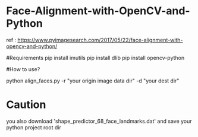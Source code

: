 # Face-Alignment-with-OpenCV-and-Python

ref : https://www.pyimagesearch.com/2017/05/22/face-alignment-with-opencv-and-python/

#Requirements
pip install imutils
pip install dlib
pip install opencv-python

#How to use?

python align_faces.py -r "your origin image data dir"  -d "your dest dir"

# Caution
you also download 'shape_predictor_68_face_landmarks.dat' and save your python project root dir
